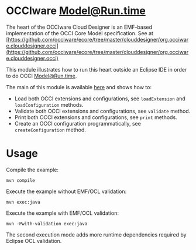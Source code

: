 # OCCIware Model@Run.time

The heart of the OCCIware Cloud Designer is an EMF-based implementation of the OCCI Core Model specification.
See at [https://github.com/occiware/ecore/tree/master/clouddesigner/org.occiware.clouddesigner.occi](https://github.com/occiware/ecore/tree/master/clouddesigner/org.occiware.clouddesigner.occi)

This module illustrates how to run this heart outside an Eclipse IDE in order to do OCCI Model@Run.time.

The main of this module is available [here](https://github.com/occiware/ecore/tree/master/mart/src/main/java/org/occiware/mart/Main.java) and shows how to:
* Load both OCCI extensions and configurations, see `loadExtension` and `loadConfiguration` methods.
* Validate both OCCI extensions and configurations, see `validate` method.
* Print both OCCI extensions and configurations, see `print` methods.
* Create an OCCI configuration programmatically, see `createConfiguration` method.
		
# Usage

Compile the example:

	mvn compile

Execute the example without EMF/OCL validation:

	mvn exec:java

Execute the example with EMF/OCL validation:

	mvn -Pwith-validation exec:java

The second execution mode adds more runtime dependencies required by Eclipse OCL validation.
